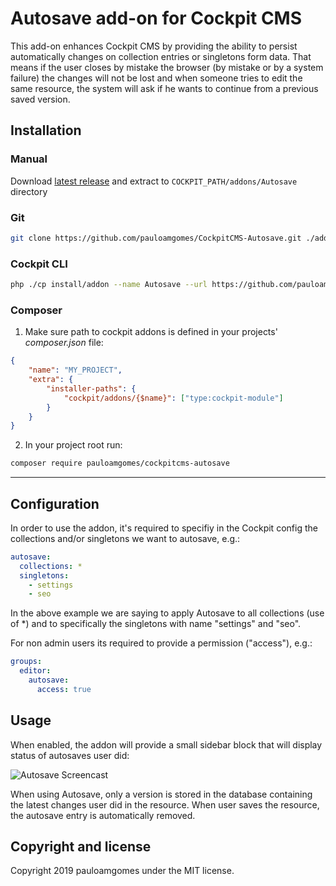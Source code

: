 # Autosave add-on for Cockpit CMS

This add-on enhances Cockpit CMS by providing the ability to persist automatically changes on collection entries or singletons form data.
That means if the user closes by mistake the browser (by mistake or by a system failure) the changes will not be lost and when someone tries to edit the same resource, the system will ask if he wants to continue from a previous saved version.

## Installation

### Manual

Download [latest release](https://github.com/pauloamgomes/CockpitCMS-Autosave) and extract to `COCKPIT_PATH/addons/Autosave` directory

### Git

```sh
git clone https://github.com/pauloamgomes/CockpitCMS-Autosave.git ./addons/Autosave
```

### Cockpit CLI

```sh
php ./cp install/addon --name Autosave --url https://github.com/pauloamgomes/CockpitCMS-Autosave.git
```

### Composer

1. Make sure path to cockpit addons is defined in your projects' _composer.json_ file:

  ```json
  {
      "name": "MY_PROJECT",
      "extra": {
          "installer-paths": {
              "cockpit/addons/{$name}": ["type:cockpit-module"]
          }
      }
  }
  ```

2. In your project root run:

  ```sh
  composer require pauloamgomes/cockpitcms-autosave
  ```

---

## Configuration

In order to use the addon, it's required to specifiy in the Cockpit config the collections and/or singletons we want to autosave, e.g.:

```yaml
autosave:
  collections: *
  singletons:
    - settings
    - seo
```

In the above example we are saying to apply Autosave to all collections (use of *) and to specifically the singletons with name "settings" and "seo".

For non admin users its required to provide a permission ("access"), e.g.:

```yaml
groups:
  editor:
    autosave:
      access: true
```

## Usage

When enabled, the addon will provide a small sidebar block that will display status of autosaves user did:

![Autosave Screencast](https://monosnap.com/image/NCGobMrsLJnIJqV6aoGdjIPZwYXAf3)

When using Autosave, only a version is stored in the database containing the latest changes user did in the resource.
When user saves the resource, the autosave entry is automatically removed.


## Copyright and license

Copyright 2019 pauloamgomes under the MIT license.
